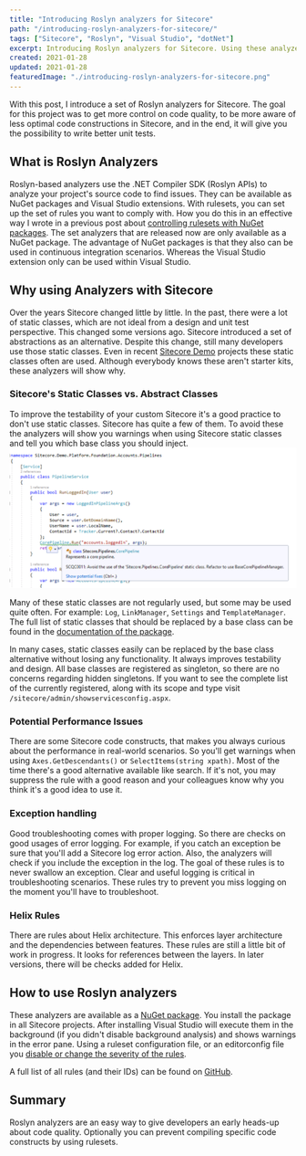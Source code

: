 ```yaml
---
title: "Introducing Roslyn analyzers for Sitecore"
path: "/introducing-roslyn-analyzers-for-sitecore/"
tags: ["Sitecore", "Roslyn", "Visual Studio", "dotNet"]
excerpt: Introducing Roslyn analyzers for Sitecore. Using these analyzers will help you to analyze your project's source to find common issues.
created: 2021-01-28
updated: 2021-01-28
featuredImage: "./introducing-roslyn-analyzers-for-sitecore.png"
---
```


With this post, I introduce a set of Roslyn analyzers for Sitecore. The goal for this project was to get more control on code quality, to be more aware of less optimal code constructions in Sitecore, and in the end, it will give you the possibility to write better unit tests.

## What is Roslyn Analyzers

Roslyn-based analyzers use the .NET Compiler SDK (Roslyn APIs) to analyze your project's source code to find issues. They can be available as NuGet packages and Visual Studio extensions. With rulesets, you can set up the set of rules you want to comply with. How you do this in an effective way I wrote in a previous post about [controlling rulesets with NuGet packages](/using-nuget-to-control-fxcop-rulesets). The set analyzers that are released now are only available as a NuGet package. The advantage of NuGet packages is that they also can be used in continuous integration scenarios. Whereas the Visual Studio extension only can be used within Visual Studio.

## Why using Analyzers with Sitecore

Over the years Sitecore changed little by little. In the past, there were a lot of static classes, which are not ideal from a design and unit test perspective. This changed some versions ago. Sitecore introduced a set of abstractions as an alternative. Despite this change, still many developers use those static classes. Even in recent [Sitecore Demo](https://github.com/Sitecore/Sitecore.Demo.Platform) projects these static classes often are used. Although everybody knows these aren't starter kits, these analyzers will show why.

### Sitecore's Static Classes vs. Abstract Classes

To improve the testability of your custom Sitecore it's a good practice to don't use static classes. Sitecore has quite a few of them. To avoid these the analyzers will show you warnings when using Sitecore static classes and tell you which base class you should inject. ![Sitecore Roslyn analyzer](./sitecore-analyzer.png)

Many of these static classes are not regularly used, but some may be used quite often. For example: `Log`, `LinkManager`, `Settings` and `TemplateManager`. The full list of static classes that should be replaced by a base class can be found in the [documentation of the package](https://github.com/TheRoks/Sitecore.Analyzers/blob/main/src/TheRoks.Sitecore.Analyzers/AnalyzerReleases.Shipped.md).

In many cases, static classes easily can be replaced by the base class alternative without losing any functionality. It always improves testability and design. All base classes are registered as singleton, so there are no concerns regarding hidden singletons. If you want to see the complete list of the currently registered, along with its scope and type visit `/sitecore/admin/showservicesconfig.aspx`.

### Potential Performance Issues

There are some Sitecore code constructs, that makes you always curious about the performance in real-world scenarios. So you'll get warnings when using `Axes.GetDescendants()` or `SelectItems(string xpath)`. Most of the time there's a good alternative available like search. If it's not, you may suppress the rule with a good reason and your colleagues know why you think it's a good idea to use it.

### Exception handling

Good troubleshooting comes with proper logging. So there are checks on good usages of error logging. For example, if you catch an exception be sure that you'll add a Sitecore log error action. Also, the analyzers will check if you include the exception in the log. The goal of these rules is to never swallow an exception. Clear and useful logging is critical in troubleshooting scenarios. These rules try to prevent you miss logging on the moment you'll have to troubleshoot.

### Helix Rules

There are rules about Helix architecture. This enforces layer architecture and the dependencies between features. These rules are still a little bit of work in progress. It looks for references between the layers. In later versions, there will be checks added for Helix.

## How to use Roslyn analyzers

These analyzers are available as a [NuGet package](https://www.nuget.org/packages/TheRoks.Sitecore.Analyzers/). You install the package in all Sitecore projects. After installing Visual Studio will execute them in the background (if you didn't disable background analysis) and shows warnings in the error pane. Using a ruleset configuration file, or an editorconfig file you [disable or change the severity of the rules](https://docs.microsoft.com/en-us/visualstudio/code-quality/use-roslyn-analyzers?view=vs-2019).

A full list of all rules (and their IDs) can be found on [GitHub](https://github.com/TheRoks/Sitecore.Analyzers/blob/main/src/TheRoks.Sitecore.Analyzers/AnalyzerReleases.Shipped.md).

## Summary

Roslyn analyzers are an easy way to give developers an early heads-up about code quality. Optionally you can prevent compiling specific code constructs by using rulesets.
